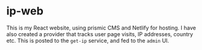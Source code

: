 # ip-web

This is my React website, using prismic CMS and Netlify for hosting. I have also created a provider that tracks user page visits, IP addresses, country etc. This is posted to the `get-ip` service, and fed to the `admin` UI.

